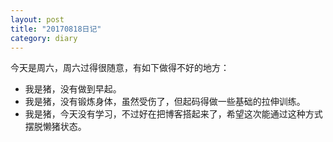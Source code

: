 ```yaml
---
layout: post
title: "20170818日记"
category: diary
---
```


今天是周六，周六过得很随意，有如下做得不好的地方：

- 我是猪，没有做到早起。
- 我是猪，没有锻炼身体，虽然受伤了，但起码得做一些基础的拉伸训练。
- 我是猪，今天没有学习，不过好在把博客搭起来了，希望这次能通过这种方式摆脱懒猪状态。